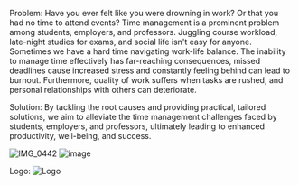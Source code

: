 Problem:
Have you ever felt like you were drowning in work? Or that you had no time to attend events? Time management is a prominent problem among students, employers, and professors. Juggling course workload, late-night studies for exams, and social life isn't easy for anyone. Sometimes we have a hard time navigating work-life balance. The inability to manage time effectively has far-reaching consequences, missed deadlines cause increased stress and constantly feeling behind can lead to burnout. Furthermore, quality of work suffers when tasks are rushed, and personal relationships with others can deteriorate.

Solution:
By tackling the root causes and providing practical, tailored solutions, we aim to alleviate the time management challenges faced by students, employers, and professors, ultimately leading to enhanced productivity, well-being, and success.
 
![IMG_0442](https://github.com/user-attachments/assets/643124a4-ed38-4bc4-b326-e8a1dd723d7e)
![image](https://github.com/user-attachments/assets/07068929-c0e9-44dc-b7d2-bb6518af12e8)

Logo:
![Logo](https://github.com/user-attachments/assets/19c3c371-794a-47ea-a323-620f11f75b72)

